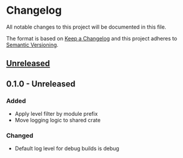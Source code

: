 # Changelog
All notable changes to this project will be documented in this file.

The format is based on [Keep a Changelog](http://keepachangelog.com/en/1.0.0/)
and this project adheres to [Semantic Versioning](http://semver.org/spec/v2.0.0.html).

## [Unreleased]

## 0.1.0 - Unreleased
### Added
- Apply level filter by module prefix
- Move logging logic to shared crate

### Changed
- Default log level for debug builds is debug


[Unreleased]: https://github.com/replicante-io/common/compare/v0.1.0...HEAD
